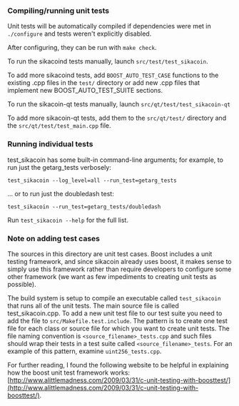 ### Compiling/running unit tests

Unit tests will be automatically compiled if dependencies were met in `./configure`
and tests weren't explicitly disabled.

After configuring, they can be run with `make check`.

To run the sikacoind tests manually, launch `src/test/test_sikacoin`.

To add more sikacoind tests, add `BOOST_AUTO_TEST_CASE` functions to the existing
.cpp files in the `test/` directory or add new .cpp files that
implement new BOOST_AUTO_TEST_SUITE sections.

To run the sikacoin-qt tests manually, launch `src/qt/test/test_sikacoin-qt`

To add more sikacoin-qt tests, add them to the `src/qt/test/` directory and
the `src/qt/test/test_main.cpp` file.

### Running individual tests

test_sikacoin has some built-in command-line arguments; for
example, to run just the getarg_tests verbosely:

    test_sikacoin --log_level=all --run_test=getarg_tests

... or to run just the doubledash test:

    test_sikacoin --run_test=getarg_tests/doubledash

Run `test_sikacoin --help` for the full list.

### Note on adding test cases

The sources in this directory are unit test cases.  Boost includes a
unit testing framework, and since sikacoin already uses boost, it makes
sense to simply use this framework rather than require developers to
configure some other framework (we want as few impediments to creating
unit tests as possible).

The build system is setup to compile an executable called `test_sikacoin`
that runs all of the unit tests.  The main source file is called
test_sikacoin.cpp. To add a new unit test file to our test suite you need 
to add the file to `src/Makefile.test.include`. The pattern is to create 
one test file for each class or source file for which you want to create 
unit tests.  The file naming convention is `<source_filename>_tests.cpp` 
and such files should wrap their tests in a test suite 
called `<source_filename>_tests`. For an example of this pattern, 
examine `uint256_tests.cpp`.

For further reading, I found the following website to be helpful in
explaining how the boost unit test framework works:
[http://www.alittlemadness.com/2009/03/31/c-unit-testing-with-boosttest/](http://www.alittlemadness.com/2009/03/31/c-unit-testing-with-boosttest/).
